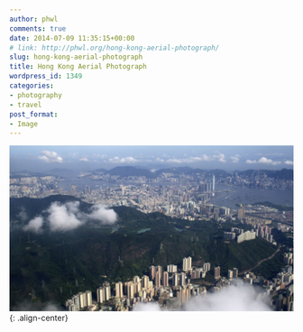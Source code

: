 ```yaml
---
author: phwl
comments: true
date: 2014-07-09 11:35:15+00:00
# link: http://phwl.org/hong-kong-aerial-photograph/
slug: hong-kong-aerial-photograph
title: Hong Kong Aerial Photograph
wordpress_id: 1349
categories:
- photography
- travel
post_format:
- Image
---
```


![](/assets/images/2014/07/P7030408.jpg){: .align-center}
